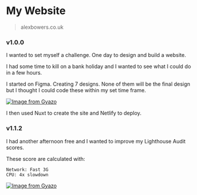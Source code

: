 # My Website

> alexbowers.co.uk

### v1.0.0
I wanted to set myself a challenge. One day to design and build a website.

I had some time to kill on a bank holiday and I wanted to see what I could do in a few hours.

I started on Figma. Creating 7 designs. None of them will be the final design but I thought I could code these within my set time frame.

[![Image from Gyazo](https://i.gyazo.com/7a03b42c3d226e79608e278b5897fe53.png)](https://gyazo.com/7a03b42c3d226e79608e278b5897fe53)

I then used Nuxt to create the site and Netlify to deploy.

### v1.1.2
I had another afternoon free and I wanted to improve my Lighthouse Audit scores.

These score are calculated with: 

```
Network: Fast 3G
CPU: 4x slowdown
```

[![Image from Gyazo](https://i.gyazo.com/5624cf5d3805e3861d1b96608c11fbcc.png)](https://gyazo.com/5624cf5d3805e3861d1b96608c11fbcc)
